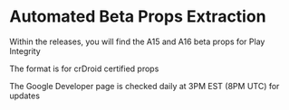 # Automated Beta Props Extraction
Within the releases, you will find the A15 and A16 beta props for Play Integrity

The format is for crDroid certified props

The Google Developer page is checked daily at 3PM EST (8PM UTC) for updates
